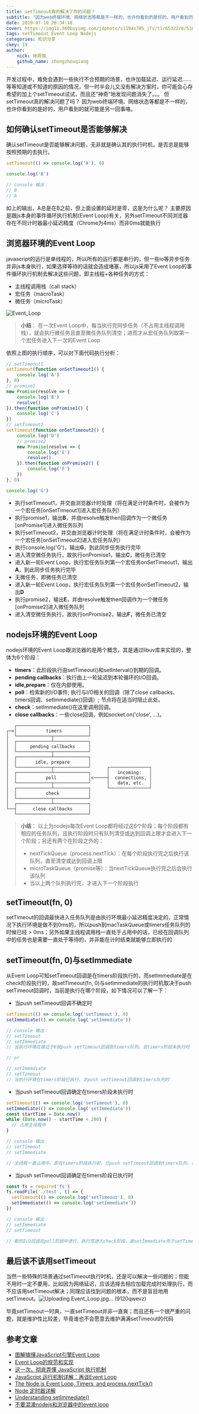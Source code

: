 ```yaml
---
title: setTimeout真的解决了你的问题？
subtitle: "因为web终端环境、网络状态等都是不一样的，也许你看到的是好的，用户看到的就可能是另一回事咯。"
date: 2019-07-10 20:34:18
cover: https://img11.360buyimg.com/jdphoto/s1194x705_jfs/t1/65322/6/5180/75475/5d36b561E7a659c37/62dfdc67f362cfed.jpg
tags: setTimeout Event Loop Nodejs
categories: 知识分享
ckey: 19
author:
    nick: 钟周强
    github_name: zhongzhouqiang
---
```


开发过程中，难免会遇到一些执行不合预期的场景，也许加载延迟、运行延迟......等等知道或不知道的原因的情况，但一时半会儿又没有解决方案时，你可能会心存希望的加上个setTimeout试试，而且还“神奇”地发现问题消失了。。。
但setTimeout真的解决问题了吗？
因为web终端环境、网络状态等都是不一样的，也许你看到的是好的，用户看到的就可能是另一回事咯。

## 如何确认setTimeout是否能够解决
确认setTimeout是否能够解决问题，无非就是确认其的执行时机，是否总是能够按照预期的去执行。
```javascript
setTimeout(() => console.log('A'), 0)

console.log('B')

// console 输出：
// B
// A
```
如上的输出，A总是在B之前，但上面设置的延时是零，这是为什么呢？
主要原因是跟js本身的事件循环执行机制(Event Loop)有关，另外setTimeout不同浏览器存在不同计时器最小延迟精度（Chrome为4ms）而非0ms就能执行

## 浏览器环境的Event Loop
javascript的运行是单线程的，所以所有的运行都是串行的，但一些io等异步任务并非js本身执行，如果选择等待的话就会造成堵塞，所以js采用了Event Loop的事件循环执行机制去解决这些问题，即主线程+各种任务的方式：

- 主线程调用栈（call stack）
- 宏任务（macroTask）
- 微任务（microTask）

![Event_Loop](https://i.loli.net/2019/07/11/5d26a2e6b1df237278.jpg)

> **小结**：
> 在一次Event Loop中，每当执行完同步任务（不占用主线程调用栈），就会执行微任务且直至微任务队列清空；进而才从宏任务队列取第一个宏任务进入下一次的Event Loop

依照上图的执行顺序，可以对下面代码执行分析：

```javascript
// setTimeout1
setTimeout(function onSetTimeout1() {
    console.log('A')
}, 0)
// promise1
new Promise(resolve => {
    console.log('B')
    resolve()
}).then(function onPromise1() {
    console.log('C')
})
// setTimeout2
setTimeout(function onSetTimeout2() {
    console.log('D')
    // promise2
    new Promise(resolve => {
        console.log('E')
        resolve()
    }).then(function onPromise2() {
        console.log('F')
    })
}, 0)

console.log('G')
```

- 执行setTimeout1，并交由浏览器计时处理（将在满足计时条件时，会被作为一个宏任务[onSetTimeout1]进入宏任务队列）
- 执行promise1，输出**B**，并由resolve触发then回调作为一个微任务[onPromise1]进入微任务队列
- 执行setTimeout2，并交由浏览器计时处理（将在满足计时条件时，会被作为一个宏任务[onSetTimeout2]进入宏任务队列）
- 执行console.log('G')，输出**G**，到此同步任务执行完毕
- 进入清空微任务执行，故执行onPromise1，输出**C**，微任务已清空
- 进入新一轮Event Loop，执行宏任务队列第一个宏任务onSetTimeout1，输出**A**，到此同步任务执行完毕
- 无微任务，即微任务已清空
- 进入新一轮Event Loop，执行宏任务队列第一个宏任务onSetTimeout2，输出**D**
- 执行promise2，输出**E**，并由resolve触发then回调作为一个微任务[onPromise2]进入微任务队列
- 进入清空微任务执行，故执行onPromise2，输出**F**，微任务已清空

## nodejs环境的Event Loop
nodejs环境的Event Loop跟浏览器的是两个概念，其是通过libuv库来实现的，整体为6个阶段：
- **timers**：此阶段执行由setTimeout()和setInterval()到期的回调。
- **pending callbacks**：执行由上一轮延迟到本轮循环的I/O回调。
- **idle,prepare**：仅在内部使用。
- **poll**：检索新的I/O事件; 执行与I/O相关的回调（除了close callbacks、timers回调、setImmediate()回调）; 节点将在适当时阻止此处。
- **check**：setImmediate()在这里调用回调。
- **close callbacks**：一些close回调，例如socket.on('close', ...)。

```
   ┌───────────────────────────┐
┌─>│           timers          │
│  └─────────────┬─────────────┘
│  ┌─────────────┴─────────────┐
│  │     pending callbacks     │
│  └─────────────┬─────────────┘
│  ┌─────────────┴─────────────┐
│  │       idle, prepare       │
│  └─────────────┬─────────────┘      ┌───────────────┐
│  ┌─────────────┴─────────────┐      │   incoming:   │
│  │           poll            │<─────┤  connections, │
│  └─────────────┬─────────────┘      │   data, etc.  │
│  ┌─────────────┴─────────────┐      └───────────────┘
│  │           check           │
│  └─────────────┬─────────────┘
│  ┌─────────────┴─────────────┐
└──┤      close callbacks      │
   └───────────────────────────┘
```

> **小结**：
> 以上为nodejs每次Event Loop都将经过这6个阶段；每个阶段都有相应的任务队列，且执行阶段时只有队列清空或达到回调上限才会进入下一个阶段；另还有两个在阶段之外的：
> - nextTickQueue（process.nextTick）：在每个阶段执行完之后执行该队列，直至清空或达到回调上限
> - microTaskQueue（promise等）：当nextTickQueue执行完之后会执行该队列
> - 当以上两个队列执行完，才进入下一个阶段执行

## setTimeout(fn, 0)

setTimeout的回调最快进入任务队列是由执行环境最小延迟精度决定的，正常情况下执行环境是做不到0ms的，所以push到macTaskQueue或timers任务队列的时候已经 > 0ms；另外如果主线程调用栈一直处于占用中的话，已经在回调队列中的任务也是需要一直处于等待的，并非能在计时结束就能够立即执行的

## setTimeout(fn, 0)与setImmediate
从Event Loop可知setTimeout回调是在timers阶段执行的，而setImmediate是在check阶段执行的，故setTimeout(fn, 0)与setImmediate的执行时机取决于push setTimeout回调时，当前是执行在哪个阶段，如下情况可以了解一下：
- 当push setTimeout回调不确定时
```javascript
setTimeout(() => console.log('setTimeout'), 0)
setImmediate(() => console.log('setImmediate'))

// console 输出：
// setTimeout
// setImmediate
// 当执行环境在接近于0就push setTimeout回调到timers队列，且timers阶段未执行时

// or

// setImmediate
// setTimeout
// 当执行环境在timers阶段已执行，才push setTimeout回调到timers队列时
```

- 当push setTimeout回调确定在timers阶段未执行时

```javascript
setTimeout(() => console.log('setTimeout'), 0)
setImmediate(() => console.log('setImmediate'))
const startTime = Date.now()
while (Date.now() - startTime < 200) {
  // 占用主线程中
}

// console 输出：
// setTimeout
// setImmediate

// 主线程一直占用中，即在timers阶段执行前，已push setTimeout回调到timers队列，故setTimeout先于setImmediate输出
```

- 当push setTimeout回调确定在timers阶段已执行时

```javascript
const fs = require('fs')
fs.readFile('./test', () => {
  setTimeout(() => console.log('setTimeout'), 0)
  setImmediate(() => console.log('setImmediate'))
})

// console 输出：
// setImmediate
// setTimeout

// 新的I/O回调在poll阶段中进行，执行完进入check阶段，故setImmediate先于setTimeout输出
```
## 最后该不该用setTimeout
当然一些特殊的场景通过setTimeout执行时机，还是可以解决一些问题的；但能不用时一定不要用，比如因为网络延迟，应该选择去相应加载完成时处理执行，而不应该用setTimeout解决；同理应该找到问题的根本，而不是盲目地用setTimeout。![Uploading Event_Loop.jpg… (9120qwevz)]()

毕竟setTimeout一时爽，一直setTimeout并非一直爽；而且还有一个很严重的问题，就是维护性比较差，毕竟谁也不会愿意去维护满满setTimeout的代码

## 参考文章
- [图解搞懂JavaScript引擎Event Loop](https://juejin.im/post/5a6309f76fb9a01cab2858b1)
- [Event Loop的规范和实现](https://juejin.im/post/5a6155126fb9a01cb64edb45#heading-7)
- [这一次，彻底弄懂 JavaScript 执行机制](https://juejin.im/post/59e85eebf265da430d571f89)
- [JavaScript 运行机制详解：再谈Event Loop](http://www.ruanyifeng.com/blog/2014/10/event-loop.html)
- [The Node.js Event Loop, Timers, and process.nextTick()](https://nodejs.org/en/docs/guides/event-loop-timers-and-nexttick/)
- [Node 定时器详解](http://www.ruanyifeng.com/blog/2018/02/node-event-loop.html)
- [Understanding setImmediate()](https://flaviocopes.com/node-setimmediate/)
- [不要混淆nodejs和浏览器中的event loop](https://cnodejs.org/topic/5a9108d78d6e16e56bb80882)